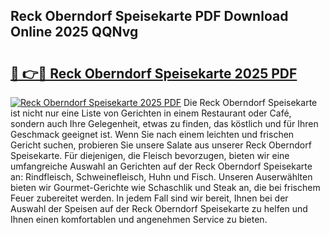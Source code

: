 ## Reck Oberndorf Speisekarte PDF Download Online 2025 QQNvg

# <h2><a href="http://gc6fbs.nevu.top/?p=Reck+Oberndorf+Speisekarte">🔗 👉🔴 Reck Oberndorf Speisekarte 2025 PDF</a></h2>

[![Reck Oberndorf Speisekarte 2025 PDF](https://i.imgur.com/dBaPXMq.png)](http://gc6fbs.nevu.top/?p=Reck+Oberndorf+Speisekarte)
Die Reck Oberndorf Speisekarte ist nicht nur eine Liste von Gerichten in einem Restaurant oder Café, sondern auch Ihre Gelegenheit, etwas zu finden, das köstlich und für Ihren Geschmack geeignet ist. Wenn Sie nach einem leichten und frischen Gericht suchen, probieren Sie unsere Salate aus unserer Reck Oberndorf Speisekarte. Für diejenigen, die Fleisch bevorzugen, bieten wir eine umfangreiche Auswahl an Gerichten auf der Reck Oberndorf Speisekarte an: Rindfleisch, Schweinefleisch, Huhn und Fisch. Unseren Auserwählten bieten wir Gourmet-Gerichte wie Schaschlik und Steak an, die bei frischem Feuer zubereitet werden. In jedem Fall sind wir bereit, Ihnen bei der Auswahl der Speisen auf der Reck Oberndorf Speisekarte zu helfen und Ihnen einen komfortablen und angenehmen Service zu bieten.
